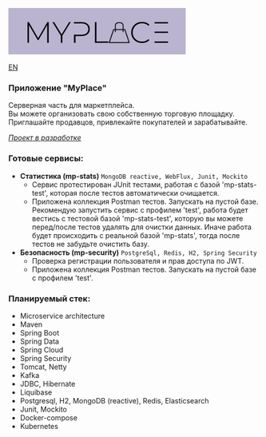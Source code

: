 ![myplace.png](logo.png)

[EN](README.md)

### Приложение "MyPlace"
Серверная часть для маркетплейса.  
Вы можете организовать свою собственную торговую площадку.  
Приглашайте продавцов, привлекайте покупателей и зарабатывайте.

<u>_Проект в разработке_</u>

### Готовые сервисы:
- **Статистика (mp-stats)** `MongoDB reactive, WebFlux, Junit, Mockito`   
  - Сервис протестирован JUnit тестами, работая с базой 'mp-stats-test', которая после тестов автоматически очищается.  
  - Приложена коллекция Postman тестов. Запускать на пустой базе. Рекомендую запустить сервис с профилем 'test', работа будет вестись с тестовой базой 'mp-stats-test', которую вы можете перед/после тестов удалять для очистки данных. Иначе работа будет происходить с реальной базой 'mp-stats', тогда после тестов не забудьте очистить базу.
- **Безопасность (mp-security)** `PostgreSql, Redis, H2, Spring Security`  
  - Проверка регистрации пользователя и прав доступа по JWT.  
  - Приложена коллекция Postman тестов. Запускать на пустой базе с профилем 'test'.

### Планируемый стек:
- Microservice architecture
- Maven
- Spring Boot
- Spring Data
- Spring Cloud
- Spring Security
- Tomcat, Netty
- Kafka
- JDBC, Hibernate
- Liquibase
- Postgresql, H2, MongoDB (reactive), Redis, Elasticsearch
- Junit, Mockito
- Docker-compose
- Kubernetes